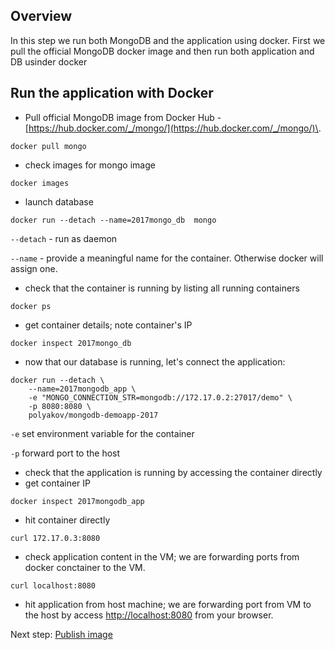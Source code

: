 Overview
--------
In this step we run both MongoDB and the application using docker.  First we pull the official MongoDB docker image and then run both application and DB usinder docker

Run the application with Docker
-------------------------------

- Pull official MongoDB image from Docker Hub - [https://hub.docker.com/_/mongo/](https://hub.docker.com/_/mongo/)\.
```
docker pull mongo
```

- check images for mongo image
```
docker images
```

- launch database
```
docker run --detach --name=2017mongo_db  mongo
```
```--detach``` - run as daemon

```--name``` - provide a meaningful name for the container. Otherwise docker will assign one.

- check that the container is running by listing all running containers
```
docker ps
```

- get container details; note container's IP
```
docker inspect 2017mongo_db
```

- now that our database is running, let's connect the application:
```
docker run --detach \
    --name=2017mongodb_app \
    -e "MONGO_CONNECTION_STR=mongodb://172.17.0.2:27017/demo" \
    -p 8080:8080 \
    polyakov/mongodb-demoapp-2017
```

```-e``` set environment variable for the container

```-p``` forward port to the host

- check that the application is running by accessing the container directly
 - get container IP
 ```
 docker inspect 2017mongodb_app
 ```
 - hit container directly
 ```
 curl 172.17.0.3:8080
 ```

- check application content in the VM; we are forwarding ports from docker conctainer to the VM.
```
curl localhost:8080
```

- hit application from host machine; we are forwarding port from VM to the host by access [http://localhost:8080](http://localhost:8080) from your browser.


Next step: [Publish image](05-publish-image.md)



